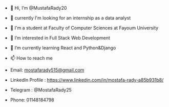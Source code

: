 - 👋 Hi, I’m @MustafaRady20
- 👀 currently I'm looking for an internship as a data analyst
- 💞️ I'm a student at Faculty of Computer Sciences at Fayoum University
- 👀 I’m interested in Full Stack Web Development 
- 🌱 I’m currently learning React and Python&Django

- 📫 How to reach me 
- Email: mostafarady515@gmail.com
- LinkedIn Profile : https://www.linkedin.com/in/mostafa-rady-a85b931b8/
- Telegram : @MostafaRady25
- Phone: 01148184798

<!---
MustafaRady20/MustafaRady20 is a ✨ special ✨ repository because its `README.md` (this file) appears on your GitHub profile.
You can click the Preview link to take a look at your changes.
--->

